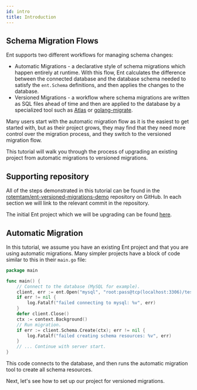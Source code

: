 ```yaml
---
id: intro
title: Introduction
---
```

## Schema Migration Flows

Ent supports two different workflows for managing schema changes:
* Automatic Migrations - a declarative style of schema migrations which happen entirely at runtime.
 With this flow, Ent calculates the difference between the connected database and the database
 schema needed to satisfy the `ent.Schema` definitions, and then applies the changes to the database.
* Versioned Migrations - a workflow where schema migrations are written as SQL files ahead of time
 and then are applied to the database by a specialized tool such as [Atlas](https://atlasgo.io) or 
 [golang-migrate](https://github.com/golang-migrate/migrate).

Many users start with the automatic migration flow as it is the easiest to get started with, but
as their project grows, they may find that they need more control over the migration process, and
they switch to the versioned migration flow.

This tutorial will walk you through the process of upgrading an existing project from automatic migrations
to versioned migrations. 

## Supporting repository

All of the steps demonstrated in this tutorial can be found in the 
[rotemtam/ent-versioned-migrations-demo](https://github.com/rotemtam/ent-versioned-migrations-demo)
repository on GitHub. In each section we will link to the relevant commit in the repository.

The initial Ent project which we will be upgrading can be found
[here](https://github.com/rotemtam/ent-versioned-migrations-demo/tree/start).

## Automatic Migration

In this tutorial, we assume you have an existing Ent project and that you are using automatic migrations.
Many simpler projects have a block of code similar to this in their `main.go` file:

```go
package main

func main() {
	// Connect to the database (MySQL for example).
	client, err := ent.Open("mysql", "root:pass@tcp(localhost:3306)/test")
	if err != nil {
		log.Fatalf("failed connecting to mysql: %v", err)
	}
	defer client.Close()
	ctx := context.Background()
	// Run migration.
	if err := client.Schema.Create(ctx); err != nil {
        log.Fatalf("failed creating schema resources: %v", err)
    }
	// ... Continue with server start.
}
```

This code connects to the database, and then runs the automatic migration tool to create all schema resources.

Next, let's see how to set up our project for versioned migrations.